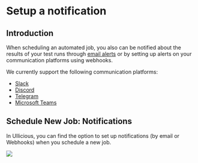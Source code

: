 # Setup a notification

## Introduction

When scheduling an automated job, you also can be notified about the results of your test runs through [email alerts](./set-up-email-notifications) or by setting up alerts on your communication platforms using webhooks.

We currently support the following communication platforms:

- [Slack](./set-up-slack-notifications)
- [Discord](./set-up-discord-notifications)
- [Telegram](./set-up-telegram-notifications)
- [Microsoft Teams](./set-up-microsoft-teams-notifications)

## Schedule New Job: Notifications

In UIlicious, you can find the option to set up notifications (by email or Webhooks) when you schedule a new job.

![](https://res.cloudinary.com/di7y5b6ed/image/upload/v1652629045/ui-licious/setting-up-notifications/notify%20by%20email%20or%20notify%20by%20webhook.png)
